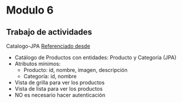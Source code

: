 # Modulo 6
## Trabajo de actividades
Catalogo-JPA [Referenciado desde](https://github.com/stgoneira/desarrollo-aplicaciones-spring/blob/main/pizarra-spring.md)

- Catálogo de Productos con entidades: Producto y Categoría (JPA) 
- Atributos mínimos:
	* Producto: id, nombre, imagen, descripción 
	* Categoría: id, nombre 
- Vista de grilla para ver los productos 
- Vista de lista para ver los productos 
- NO es necesario hacer autenticación 